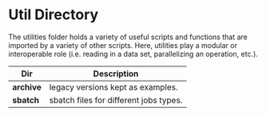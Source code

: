 # Util Directory

The utilities folder holds a variety of useful scripts and functions that are imported by a variety of other scripts. Here, utilities play a modular or interoperable role (i.e. reading in a data set, parallelizing an operation, etc.). 

| Dir | Description |
| --- | --- |
| **archive** | legacy versions kept as examples. |
| **sbatch** | sbatch files for different jobs types. |
